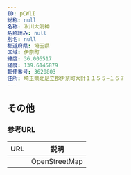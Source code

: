 ```yaml
---
ID: pCWlI
総称: null
名称: 氷川大明神
名称読み: null
別名: null
都道府県: 埼玉県
区域: 伊奈町
緯度: 36.005517
経度: 139.6145879
郵便番号: 3620803
住所: 埼玉県北足立郡伊奈町大針１１５５−１６７
---
```


## その他

### 参考URL

| URL | 説明          |
| --- | ------------- |
|     | OpenStreetMap |
